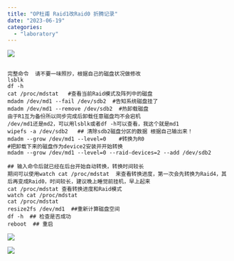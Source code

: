 ```yaml
---
title: "OP杜甫 Raid1改Raid0 折腾记录"
date: "2023-06-19"
categories: 
  - "laboratory"
---
```


![](https://catcat.blog/wp-content/uploads/2023/06/image-8-1024x98.png)

```
  
完整命令  请不要一味照抄，根据自己的磁盘状况做修改
lsblk
df -h
cat /proc/mdstat   #查看当前Raid模式及阵列中的磁盘
mdadm /dev/md1 --fail /dev/sdb2  #告知系统磁盘挂了
mdadm /dev/md1 --remove /dev/sdb2  #热卸载磁盘
由于R1互为备份所以同步完成后卸载任意磁盘均不会宕机
/dev/md1还是md2，可以用lsblk或者df -h可以查看，我这个就是md1
wipefs -a /dev/sdb2   ## 清除sdb2磁盘分区的数据 根据自己输出来！
mdadm --grow /dev/md1 --level=0    #转换为R0
#把卸载下来的磁盘作为device2安装并开始转换
mdadm --grow /dev/md1 --level=0 --raid-devices=2 --add /dev/sdb2  

## 输入命令后就已经在后台开始自动转换，转换时间较长
期间可以使用watch cat /proc/mdstat  来查看转换进度，第一次会先转换为Raid4，其后再变成Raid0，时间较长，建议晚上睡觉前挂机，早上起来
cat /proc/mdstat 查看转换进度和Raid模式
watch cat /proc/mdstat
cat /proc/mdstat
resize2fs /dev/md1  ##重新计算磁盘空间
df -h  ## 检查是否成功
reboot  ## 重启
```

![](https://catcat.blog/wp-content/uploads/2023/06/ac10bd79143b4df11cbf1d8584768efb-1024x310.png)

![](https://catcat.blog/wp-content/uploads/2023/10/image-165.png)
